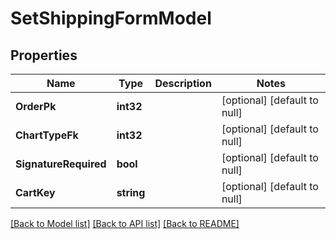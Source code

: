 # SetShippingFormModel

## Properties
Name | Type | Description | Notes
------------ | ------------- | ------------- | -------------
**OrderPk** | **int32** |  | [optional] [default to null]
**ChartTypeFk** | **int32** |  | [optional] [default to null]
**SignatureRequired** | **bool** |  | [optional] [default to null]
**CartKey** | **string** |  | [optional] [default to null]

[[Back to Model list]](../README.md#documentation-for-models) [[Back to API list]](../README.md#documentation-for-api-endpoints) [[Back to README]](../README.md)


